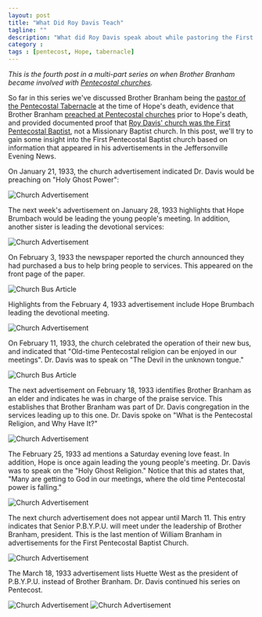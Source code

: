 ```yaml
---
layout: post
title: "What Did Roy Davis Teach"
tagline: ""
description: "What did Roy Davis speak about while pastoring the First Pentecostal Baptist Church?"
category : 
tags : [pentecost, Hope, tabernacle]
---
```

_This is the fourth post in a multi-part series on when Brother Branham became involved with <a href="/tags.html#pentecost-ref">Pentecostal churches</a>._

So far in this series we've discussed Brother Branham being the [pastor of the Pentecostal Tabernacle](/2013/06/19/Where-My-Sorrow-Started/) at the time of Hope's death, evidence that Brother Branham [preached at Pentecostal churches](/2013/06/20/Preaching-At-Pentecostal-Churches/) prior to Hope's death, and provided documented proof that [Roy Davis' church was the First Pentecostal Baptist](/2013/06/21/Roy-Davis/), not a Missionary Baptist church.  In this post, we'll try to gain some insight into the First Pentecostal Baptist church based on information that appeared in his advertisements in the Jeffersonville Evening News.

On January 21, 1933, the church advertisement indicated Dr. Davis would be preaching on "Holy Ghost Power":

 <img src="/assets/ChurchAds/19330121Davis.jpg" alt="Church Advertisement" class="img img-polaroid clearfix" />
 
The next week's advertisement on January 28, 1933 highlights that Hope Brumbach would be leading the young people's meeting.  In addition, another sister is leading the devotional services:

<img src="/assets/ChurchAds/19330128Davis.jpg" alt="Church Advertisement" class="img img-polaroid clearfix" />
 
 On February 3, 1933 the newspaper reported the church announced they had purchased a bus to help bring people to services.  This appeared on the front page of the paper.

<img src="/assets/ChurchAds/19330203DavisBus.jpg" alt="Church Bus Article" class="img img-polaroid clearfix" />
 
 Highlights from the February 4, 1933 advertisement include Hope Brumbach leading the devotional meeting.

<img src="/assets/ChurchAds/19330204Davis.jpg" alt="Church Advertisement" class="img img-polaroid clearfix" />
 
 On February 11, 1933, the church celebrated the operation of their new bus, and indicated that "Old-time Pentecostal religion can be enjoyed in our meetings".  Dr. Davis was to speak on "The Devil in the unknown tongue." 

<img src="/assets/ChurchAds/19330211Davis.jpg" alt="Church Bus Article" class="img img-polaroid clearfix" />
  
 The next advertisement on February 18, 1933 identifies Brother Branham as an elder and indicates he was in charge of the praise service.  This establishes that Brother Branham was part of Dr. Davis congregation in the services leading up to this one.  Dr. Davis spoke on "What is the Pentecostal Religion, and Why Have It?"

<img src="/assets/ChurchAds/19330218Davis.jpg" alt="Church Advertisement" class="img img-polaroid clearfix" />
 
 The February 25, 1933 ad mentions a Saturday evening love feast.  In addition, Hope is once again leading the young people's meeting.  Dr. Davis was to speak on the "Holy Ghost Religion."  Notice that this ad states that, "Many are getting to God in our meetings, where the old time Pentecostal power is falling."

<img src="/assets/ChurchAds/19330225Davis.jpg" alt="Church Advertisement" class="img img-polaroid clearfix" />
 
 The next church advertisement does not appear until March 11.  This entry indicates that Senior P.B.Y.P.U. will meet under the leadership of Brother Branham, president.  This is the last mention of William Branham in advertisements for the First Pentecostal Baptist Church.  

<img src="/assets/ChurchAds/19330311Davis.jpg" alt="Church Advertisement" class="img img-polaroid clearfix" />

The March 18, 1933 advertisement lists Huette West as the president of P.B.Y.P.U. instead of Brother Branham.  Dr. Davis continued his series on Pentecost.

<img src="/assets/ChurchAds/19330318ADavis.jpg" alt="Church Advertisement" class="img img-polaroid clearfix" />
<img src="/assets/ChurchAds/19330318BDavis.jpg" alt="Church Advertisement" class="img img-polaroid clearfix" />



  

 

